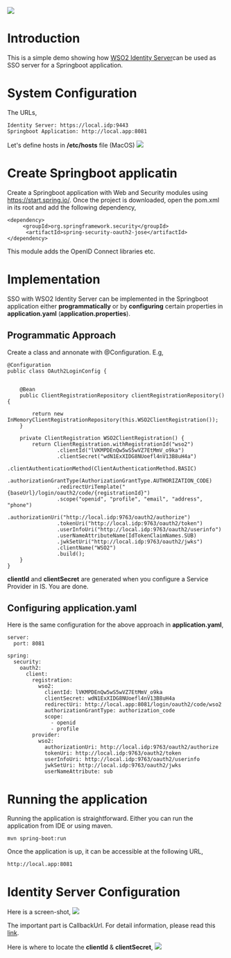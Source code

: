 ![](https://github.com/anupamgogoi-wso2/wso2-summit/blob/master/spring-oauth2-login/docs/sso-gif.gif?raw=true)

# Introduction
This is a simple demo showing how [WSO2 Identity Server](https://wso2.com/identity-and-access-management/)can be used as SSO server for a Springboot application.

# System Configuration
The URLs,
```
Identity Server: https://local.idp:9443
Springboot Application: http://local.app:8081
```


Let's define hosts in **/etc/hosts** file (MacOS)
![](https://github.com/anupamgogoi-wso2/wso2-summit/blob/master/spring-oauth2-login/docs/hosts-config.png?raw=true)

# Create Springboot applicatin

Create a Springboot application with Web and Security modules using https://start.spring.io/.
Once the project is downloaded, open the pom.xml in its root and add the following dependency,
```
<dependency>
     <groupId>org.springframework.security</groupId>
      <artifactId>spring-security-oauth2-jose</artifactId>
</dependency>
```
This module adds the OpenID Connect libraries etc.

# Implementation
SSO with WSO2 Identity Server can be implemented in the Springboot application either **programmatically** or by **configuring** certain properties in **application.yaml** (**application.properties**).

## Programmatic Approach
Create a class and annonate with @Configuration. E.g,
```
@Configuration
public class OAuth2LoginConfig {


    @Bean
    public ClientRegistrationRepository clientRegistrationRepository() {

        return new InMemoryClientRegistrationRepository(this.WSO2ClientRegistration());
    }

    private ClientRegistration WSO2ClientRegistration() {
        return ClientRegistration.withRegistrationId("wso2")
                .clientId("lVKMPDEnQw5wS5wVZ7EtMmV_o9ka")
                .clientSecret("wdN1ExXIDG8NUoefl4nV13B8uH4a")
                .clientAuthenticationMethod(ClientAuthenticationMethod.BASIC)
                .authorizationGrantType(AuthorizationGrantType.AUTHORIZATION_CODE)
                .redirectUriTemplate("{baseUrl}/login/oauth2/code/{registrationId}")
                .scope("openid", "profile", "email", "address", "phone")
                .authorizationUri("http://local.idp:9763/oauth2/authorize")
                .tokenUri("http://local.idp:9763/oauth2/token")
                .userInfoUri("http://local.idp:9763/oauth2/userinfo")
                .userNameAttributeName(IdTokenClaimNames.SUB)
                .jwkSetUri("http://local.idp:9763/oauth2/jwks")
                .clientName("WSO2")
                .build();
    }
}
```
**clientId** and **clientSecret** are generated when you configure a Service Provider in IS.
You are done.

## Configuring application.yaml
Here is the same configuration for the above approach in **application.yaml**,
```
server:
  port: 8081

spring:
  security:
    oauth2:
      client:
        registration:
          wso2:
            clientId: lVKMPDEnQw5wS5wVZ7EtMmV_o9ka
            clientSecret: wdN1ExXIDG8NUoefl4nV13B8uH4a
            redirectUri: http://local.app:8081/login/oauth2/code/wso2
            authorizationGrantType: authorization_code
            scope:
              - openid
              - profile
        provider:
          wso2:
            authorizationUri: http://local.idp:9763/oauth2/authorize
            tokenUri: http://local.idp:9763/oauth2/token
            userInfoUri: http://local.idp:9763/oauth2/userinfo
            jwkSetUri: http://local.idp:9763/oauth2/jwks
            userNameAttribute: sub

```

# Running the application
Running the application is straightforward. Either you can run the application from IDE or using maven.
```
mvn spring-boot:run
```
Once the application is up, it can be accessible at the following URL,
```
http://local.app:8081
```
# Identity Server Configuration
Here is a screen-shot,
![](https://github.com/anupamgogoi-wso2/wso2-summit/blob/master/spring-oauth2-login/docs/is-service-provider.png?raw=true)

The important part is CallbackUrl. For detail information, please read this [link](https://docs.spring.io/spring-security/site/docs/current/reference/htmlsingle/#oauth2login-sample-redirect-uri).

Here is where to locate the **clientId** & **clientSecret**,
![](https://github.com/anupamgogoi-wso2/wso2-summit/blob/master/spring-oauth2-login/docs/is-clientid-clientsecret.png?raw=true)


